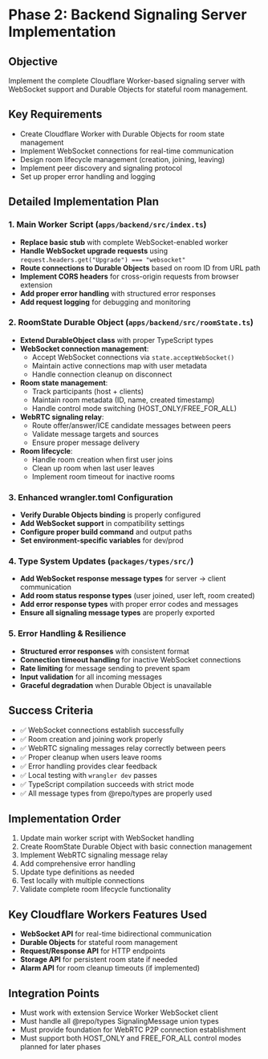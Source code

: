 # Phase 2: Backend Signaling Server Implementation

## Objective

Implement the complete Cloudflare Worker-based signaling server with WebSocket support and Durable Objects for stateful room management.

## Key Requirements

- Create Cloudflare Worker with Durable Objects for room state management
- Implement WebSocket connections for real-time communication
- Design room lifecycle management (creation, joining, leaving)
- Implement peer discovery and signaling protocol
- Set up proper error handling and logging

## Detailed Implementation Plan

### 1. Main Worker Script (`apps/backend/src/index.ts`)

- **Replace basic stub** with complete WebSocket-enabled worker
- **Handle WebSocket upgrade requests** using `request.headers.get("Upgrade") === "websocket"`
- **Route connections to Durable Objects** based on room ID from URL path
- **Implement CORS headers** for cross-origin requests from browser extension
- **Add proper error handling** with structured error responses
- **Add request logging** for debugging and monitoring

### 2. RoomState Durable Object (`apps/backend/src/roomState.ts`)

- **Extend DurableObject class** with proper TypeScript types
- **WebSocket connection management**:
  - Accept WebSocket connections via `state.acceptWebSocket()`
  - Maintain active connections map with user metadata
  - Handle connection cleanup on disconnect
- **Room state management**:
  - Track participants (host + clients)
  - Maintain room metadata (ID, name, created timestamp)
  - Handle control mode switching (HOST_ONLY/FREE_FOR_ALL)
- **WebRTC signaling relay**:
  - Route offer/answer/ICE candidate messages between peers
  - Validate message targets and sources
  - Ensure proper message delivery
- **Room lifecycle**:
  - Handle room creation when first user joins
  - Clean up room when last user leaves
  - Implement room timeout for inactive rooms

### 3. Enhanced wrangler.toml Configuration

- **Verify Durable Objects binding** is properly configured
- **Add WebSocket support** in compatibility settings
- **Configure proper build command** and output paths
- **Set environment-specific variables** for dev/prod

### 4. Type System Updates (`packages/types/src/`)

- **Add WebSocket response message types** for server → client communication
- **Add room status response types** (user joined, user left, room created)
- **Add error response types** with proper error codes and messages
- **Ensure all signaling message types** are properly exported

### 5. Error Handling & Resilience

- **Structured error responses** with consistent format
- **Connection timeout handling** for inactive WebSocket connections
- **Rate limiting** for message sending to prevent spam
- **Input validation** for all incoming messages
- **Graceful degradation** when Durable Object is unavailable

## Success Criteria

- ✅ WebSocket connections establish successfully
- ✅ Room creation and joining work properly
- ✅ WebRTC signaling messages relay correctly between peers
- ✅ Proper cleanup when users leave rooms
- ✅ Error handling provides clear feedback
- ✅ Local testing with `wrangler dev` passes
- ✅ TypeScript compilation succeeds with strict mode
- ✅ All message types from @repo/types are properly used

## Implementation Order

1. Update main worker script with WebSocket handling
2. Create RoomState Durable Object with basic connection management
3. Implement WebRTC signaling message relay
4. Add comprehensive error handling
5. Update type definitions as needed
6. Test locally with multiple connections
7. Validate complete room lifecycle functionality

## Key Cloudflare Workers Features Used

- **WebSocket API** for real-time bidirectional communication
- **Durable Objects** for stateful room management
- **Request/Response API** for HTTP endpoints
- **Storage API** for persistent room state if needed
- **Alarm API** for room cleanup timeouts (if implemented)

## Integration Points

- Must work with extension Service Worker WebSocket client
- Must handle all @repo/types SignalingMessage union types
- Must provide foundation for WebRTC P2P connection establishment
- Must support both HOST_ONLY and FREE_FOR_ALL control modes planned for later phases
